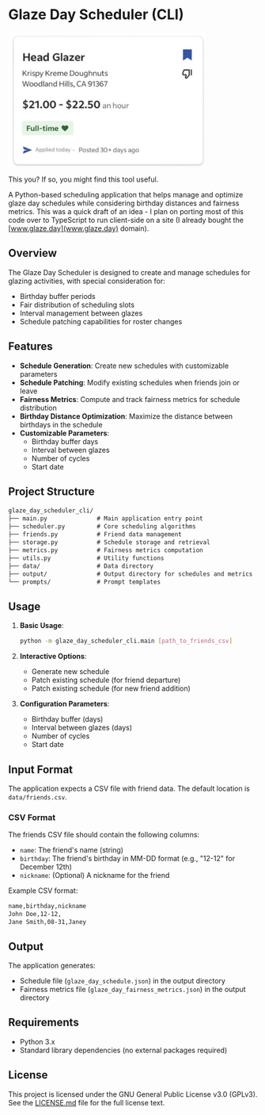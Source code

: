 # Glaze Day Scheduler (CLI)

<img src="./docs/HeadGlazer.jpeg" width="400" alt="Head Glazer Job Listing">

This you? If so, you might find this tool useful.

A Python-based scheduling application that helps manage and optimize glaze day schedules while considering birthday distances and fairness metrics. This was a quick draft of an idea - I plan on porting most of this code over to TypeScript to run client-side on a site (I already bought the [www.glaze.day](www.glaze.day) domain).

## Overview

The Glaze Day Scheduler is designed to create and manage schedules for glazing activities, with special consideration for:

- Birthday buffer periods
- Fair distribution of scheduling slots
- Interval management between glazes
- Schedule patching capabilities for roster changes

## Features

- **Schedule Generation**: Create new schedules with customizable parameters
- **Schedule Patching**: Modify existing schedules when friends join or leave
- **Fairness Metrics**: Compute and track fairness metrics for schedule distribution
- **Birthday Distance Optimization**: Maximize the distance between birthdays in the schedule
- **Customizable Parameters**:
  - Birthday buffer days
  - Interval between glazes
  - Number of cycles
  - Start date

## Project Structure

```plaintext
glaze_day_scheduler_cli/
├── main.py              # Main application entry point
├── scheduler.py         # Core scheduling algorithms
├── friends.py           # Friend data management
├── storage.py           # Schedule storage and retrieval
├── metrics.py           # Fairness metrics computation
├── utils.py             # Utility functions
├── data/                # Data directory
├── output/              # Output directory for schedules and metrics
└── prompts/             # Prompt templates
```

## Usage

1. **Basic Usage**:

   ```bash
   python -m glaze_day_scheduler_cli.main [path_to_friends_csv]
   ```

2. **Interactive Options**:
   - Generate new schedule
   - Patch existing schedule (for friend departure)
   - Patch existing schedule (for new friend addition)

3. **Configuration Parameters**:
   - Birthday buffer (days)
   - Interval between glazes (days)
   - Number of cycles
   - Start date

## Input Format

The application expects a CSV file with friend data. The default location is `data/friends.csv`.

### CSV Format

The friends CSV file should contain the following columns:

- `name`: The friend's name (string)
- `birthday`: The friend's birthday in MM-DD format (e.g., "12-12" for December 12th)
- `nickname`: (Optional) A nickname for the friend

Example CSV format:

```csv
name,birthday,nickname
John Doe,12-12,
Jane Smith,08-31,Janey
```

## Output

The application generates:

- Schedule file (`glaze_day_schedule.json`) in the output directory
- Fairness metrics file (`glaze_day_fairness_metrics.json`) in the output directory

## Requirements

- Python 3.x
- Standard library dependencies (no external packages required)

## License

This project is licensed under the GNU General Public License v3.0 (GPLv3). See the [LICENSE.md](LICENSE.md) file for the full license text.
